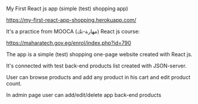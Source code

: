 My First React js app (simple (test) shopping app)

https://my-first-react-app-shopping.herokuapp.com/

It's a practice from MOOCA (مهارة-تك) React js course:

https://maharatech.gov.eg/enrol/index.php?id=790

The app is a simple (test) shopping one-page website created with React js.

It's connected with test back-end products list created with JSON-server.

User can browse products and add any product in his cart and edit product count.

In admin page user can add/edit/delete app back-end products
